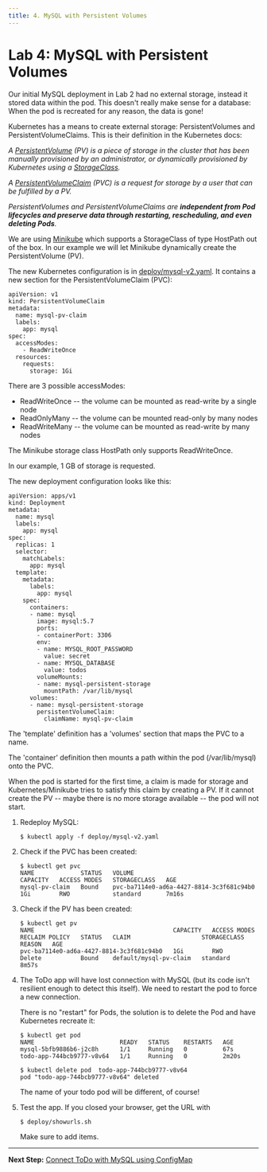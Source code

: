 ```yaml
---
title: 4. MySQL with Persistent Volumes
---
```


# Lab 4: MySQL with Persistent Volumes

Our initial MySQL deployment in Lab 2 had no external storage, instead it stored data within the pod. This doesn't really make sense for a database: When the pod is recreated for any reason, the data is gone!

Kubernetes has a means to create external storage: PersistentVolumes and PersistentVolumeClaims. This is their definition in the Kubernetes docs:

_A [PersistentVolume](https://kubernetes.io/docs/concepts/storage/persistent-volumes/) (PV) is a piece of storage in the cluster that has been manually provisioned by an administrator, or dynamically provisioned by Kubernetes using a [StorageClass](https://kubernetes.io/docs/concepts/storage/storage-classes)._

_A [PersistentVolumeClaim](https://kubernetes.io/docs/concepts/storage/persistent-volumes/#persistentvolumeclaims) (PVC) is a request for storage by a user that can be fulfilled by a PV._ 

_PersistentVolumes and PersistentVolumeClaims are **independent from Pod lifecycles and preserve data through restarting, rescheduling, and even deleting Pods**._

We are using [Minikube](https://minikube.sigs.k8s.io/docs/handbook/persistent_volumes/) which supports a StorageClass of type HostPath out of the box. In our example we will let Minikube dynamically create the PersistentVolume (PV).

The new Kubernetes configuration is in [deploy/mysql-v2.yaml](../deploy/mysql-v2.yaml). It contains a new section for the PersistentVolumeClaim (PVC):

```
apiVersion: v1
kind: PersistentVolumeClaim
metadata:
  name: mysql-pv-claim
  labels:
    app: mysql
spec:
  accessModes:
    - ReadWriteOnce
  resources:
    requests:
      storage: 1Gi
```

There are 3 possible accessModes:
- ReadWriteOnce -- the volume can be mounted as read-write by a single node
- ReadOnlyMany -- the volume can be mounted read-only by many nodes
- ReadWriteMany -- the volume can be mounted as read-write by many nodes

The Minikube storage class HostPath only supports ReadWriteOnce.

In our example, 1 GB of storage is requested.

The new deployment configuration looks like this:

```
apiVersion: apps/v1
kind: Deployment
metadata:
  name: mysql
  labels:
    app: mysql
spec:
  replicas: 1
  selector:
    matchLabels:
      app: mysql
  template:
    metadata:
      labels:
        app: mysql
    spec:
      containers:
      - name: mysql
        image: mysql:5.7
        ports:
        - containerPort: 3306
        env:
        - name: MYSQL_ROOT_PASSWORD
          value: secret
        - name: MYSQL_DATABASE
          value: todos
        volumeMounts:
        - name: mysql-persistent-storage
          mountPath: /var/lib/mysql
      volumes:
      - name: mysql-persistent-storage
        persistentVolumeClaim:
          claimName: mysql-pv-claim
```

The 'template' definition has a 'volumes' section that maps the PVC to a name.

The 'container' definition then mounts a path within the pod (/var/lib/mysql) onto the PVC. 

When the pod is started for the first time, a claim is made for storage and Kubernetes/Minikube tries to satisfy this claim by creating a PV. If it cannot create the PV -- maybe there is no more storage available -- the pod will not start.

1. Redeploy MySQL:

    ```
    $ kubectl apply -f deploy/mysql-v2.yaml
    ```

2. Check if the PVC has been created:

    ```
    $ kubectl get pvc
    NAME             STATUS   VOLUME                                     CAPACITY   ACCESS MODES   STORAGECLASS   AGE
    mysql-pv-claim   Bound    pvc-ba7114e0-ad6a-4427-8814-3c3f681c94b0   1Gi        RWO            standard       7m16s
    ```

3. Check if the PV has been created:

    ```
    $ kubectl get pv
    NAME                                       CAPACITY   ACCESS MODES   RECLAIM POLICY   STATUS   CLAIM                    STORAGECLASS   REASON   AGE
    pvc-ba7114e0-ad6a-4427-8814-3c3f681c94b0   1Gi        RWO            Delete           Bound    default/mysql-pv-claim   standard                8m57s
    ```

4. The ToDo app will have lost connection with MySQL (but its code isn't resilient enough to detect this itself). We need to restart the pod to force a new connection. 

    There is no "restart" for Pods, the solution is to delete the Pod and have Kubernetes recreate it:

    ```
    $ kubectl get pod
    NAME                        READY   STATUS    RESTARTS   AGE
    mysql-5bfb9886b6-j2c8h      1/1     Running   0          67s
    todo-app-744bcb9777-v8v64   1/1     Running   0          2m20s

    $ kubectl delete pod  todo-app-744bcb9777-v8v64
    pod "todo-app-744bcb9777-v8v64" deleted
    ```

    The name of your todo pod will be different, of course!

5. Test the app. If you closed your browser, get the URL with

    ```
    $ deploy/showurls.sh
    ```

    Make sure to add items.


---

**Next Step:** [Connect ToDo with MySQL using ConfigMap](lab5.md) 